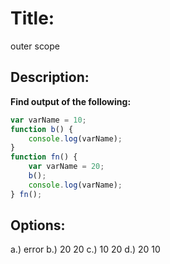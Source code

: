 # Title:
outer scope 


## Description:
**Find output of the following:**

```javascript
var varName = 10;
function b() {
    console.log(varName);
}
function fn() {
    var varName = 20;
    b();
    console.log(varName);
} fn();
```
## Options: 
a.) error
b.) 20 20 
c.) 10 20
d.)  20 10